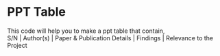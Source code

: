 # PPT Table
This code will help you to make a ppt table that contain, 
<br>
S/N |	Author(s) |	Paper & Publication Details |	Findings |	Relevance to the Project
